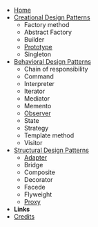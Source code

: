 <!-- markdownlint-disable-next-line first-line-heading -->

- [Home](/)
- [Creational Design Patterns](/creationalPatterns/creationalPatterns.md)
  - Factory method
  - Abstract Factory
  - Builder
  - [Prototype](/creationalPatterns/prototype.md)
  - Singleton
- [Behavioral Design Patterns](/behavioralPatterns/behavioralPatterns.md)
  - Chain of responsibility
  - Command
  - Interpreter
  - Iterator
  - Mediator
  - Memento
  - [Observer](/behavioralPatterns/observer.md)
  - State
  - Strategy
  - Template method
  - Visitor
- [Structural Design Patterns](/structuralPatterns/structuralPatterns.md)
  - [Adapter](/structuralPatterns/adapter.md)
  - Bridge
  - Composite
  - Decorator
  - Facede
  - Flyweight
  - [Proxy](/structuralPatterns/proxy.md)
- **Links**
- [Credits](https://github.com/jeresoftx)
